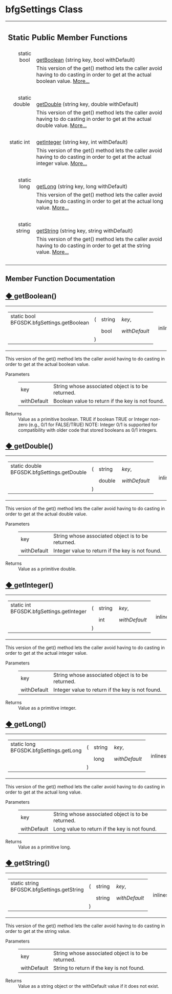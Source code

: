 # bfgSettings Class 

<div class="contents"><table class="memberdecls"><tr class="heading"><td colspan="2"><h2 class="groupheader"><a id="pub-static-methods" name="pub-static-methods"></a> Static Public Member Functions</h2></td></tr><tr class="memitem:a8effa41a50d9836de84f01b562d4c4c8"><td class="memItemLeft" align="right" valign="top">static bool&#160;</td><td class="memItemRight" valign="bottom"><a class="el" href="class_b_f_g_s_d_k_1_1bfg_settings.html#a8effa41a50d9836de84f01b562d4c4c8">getBoolean</a> (string key, bool withDefault)</td></tr><tr class="memdesc:a8effa41a50d9836de84f01b562d4c4c8"><td class="mdescLeft">&#160;</td><td class="mdescRight">This version of the get() method lets the caller avoid having to do casting in order to get at the actual boolean value.  <a href="class_b_f_g_s_d_k_1_1bfg_settings.html#a8effa41a50d9836de84f01b562d4c4c8">More...</a><br /></td></tr><tr class="separator:a8effa41a50d9836de84f01b562d4c4c8"><td class="memSeparator" colspan="2">&#160;</td></tr><tr class="memitem:aa832915ac16f6088788e18854a9679ed"><td class="memItemLeft" align="right" valign="top">static double&#160;</td><td class="memItemRight" valign="bottom"><a class="el" href="class_b_f_g_s_d_k_1_1bfg_settings.html#aa832915ac16f6088788e18854a9679ed">getDouble</a> (string key, double withDefault)</td></tr><tr class="memdesc:aa832915ac16f6088788e18854a9679ed"><td class="mdescLeft">&#160;</td><td class="mdescRight">This version of the get() method lets the caller avoid having to do casting in order to get at the actual double value.  <a href="class_b_f_g_s_d_k_1_1bfg_settings.html#aa832915ac16f6088788e18854a9679ed">More...</a><br /></td></tr><tr class="separator:aa832915ac16f6088788e18854a9679ed"><td class="memSeparator" colspan="2">&#160;</td></tr><tr class="memitem:a38a10e20e7108013895c53c0f611f044"><td class="memItemLeft" align="right" valign="top">static int&#160;</td><td class="memItemRight" valign="bottom"><a class="el" href="class_b_f_g_s_d_k_1_1bfg_settings.html#a38a10e20e7108013895c53c0f611f044">getInteger</a> (string key, int withDefault)</td></tr><tr class="memdesc:a38a10e20e7108013895c53c0f611f044"><td class="mdescLeft">&#160;</td><td class="mdescRight">This version of the get() method lets the caller avoid having to do casting in order to get at the actual integer value.  <a href="class_b_f_g_s_d_k_1_1bfg_settings.html#a38a10e20e7108013895c53c0f611f044">More...</a><br /></td></tr><tr class="separator:a38a10e20e7108013895c53c0f611f044"><td class="memSeparator" colspan="2">&#160;</td></tr><tr class="memitem:a00839a5723a02d8c51f7a84f312a3c63"><td class="memItemLeft" align="right" valign="top">static long&#160;</td><td class="memItemRight" valign="bottom"><a class="el" href="class_b_f_g_s_d_k_1_1bfg_settings.html#a00839a5723a02d8c51f7a84f312a3c63">getLong</a> (string key, long withDefault)</td></tr><tr class="memdesc:a00839a5723a02d8c51f7a84f312a3c63"><td class="mdescLeft">&#160;</td><td class="mdescRight">This version of the get() method lets the caller avoid having to do casting in order to get at the actual long value.  <a href="class_b_f_g_s_d_k_1_1bfg_settings.html#a00839a5723a02d8c51f7a84f312a3c63">More...</a><br /></td></tr><tr class="separator:a00839a5723a02d8c51f7a84f312a3c63"><td class="memSeparator" colspan="2">&#160;</td></tr><tr class="memitem:a4b411dd9da4ed49833192fa900acf019"><td class="memItemLeft" align="right" valign="top">static string&#160;</td><td class="memItemRight" valign="bottom"><a class="el" href="class_b_f_g_s_d_k_1_1bfg_settings.html#a4b411dd9da4ed49833192fa900acf019">getString</a> (string key, string withDefault)</td></tr><tr class="memdesc:a4b411dd9da4ed49833192fa900acf019"><td class="mdescLeft">&#160;</td><td class="mdescRight">This version of the get() method lets the caller avoid having to do casting in order to get at the string value.  <a href="class_b_f_g_s_d_k_1_1bfg_settings.html#a4b411dd9da4ed49833192fa900acf019">More...</a><br /></td></tr><tr class="separator:a4b411dd9da4ed49833192fa900acf019"><td class="memSeparator" colspan="2">&#160;</td></tr></table><h2 class="groupheader">Member Function Documentation</h2><a id="a8effa41a50d9836de84f01b562d4c4c8" name="a8effa41a50d9836de84f01b562d4c4c8"></a><h2 class="memtitle"><span class="permalink"><a href="#a8effa41a50d9836de84f01b562d4c4c8">&#9670;&nbsp;</a></span>getBoolean()</h2><div class="memitem"><div class="memproto"><table class="mlabels"><tr><td class="mlabels-left"><table class="memname"><tr><td class="memname">static bool BFGSDK.bfgSettings.getBoolean </td><td>(</td><td class="paramtype">string&#160;</td><td class="paramname"><em>key</em>, </td></tr><tr><td class="paramkey"></td><td></td><td class="paramtype">bool&#160;</td><td class="paramname"><em>withDefault</em>&#160;</td></tr><tr><td></td><td>)</td><td></td><td></td></tr></table></td><td class="mlabels-right"><span class="mlabels"><span class="mlabel">inline</span><span class="mlabel">static</span></span></td></tr></table></div><div class="memdoc">This version of the get() method lets the caller avoid having to do casting in order to get at the actual boolean value. <dl class="params"><dt>Parameters</dt><dd><table class="params"><tr><td class="paramname">key</td><td>String whose associated object is to be returned.</td></tr><tr><td class="paramname">withDefault</td><td>Boolean value to return if the key is not found.</td></tr></table></dd></dl><dl class="section return"><dt>Returns</dt><dd>Value as a primitive boolean. TRUE if boolean TRUE or Integer non-zero (e.g., 0/1 for FALSE/TRUE) NOTE: Integer 0/1 is supported for compatibility with older code that stored booleans as 0/1 integers. </dd></dl></div></div><a id="aa832915ac16f6088788e18854a9679ed" name="aa832915ac16f6088788e18854a9679ed"></a><h2 class="memtitle"><span class="permalink"><a href="#aa832915ac16f6088788e18854a9679ed">&#9670;&nbsp;</a></span>getDouble()</h2><div class="memitem"><div class="memproto"><table class="mlabels"><tr><td class="mlabels-left"><table class="memname"><tr><td class="memname">static double BFGSDK.bfgSettings.getDouble </td><td>(</td><td class="paramtype">string&#160;</td><td class="paramname"><em>key</em>, </td></tr><tr><td class="paramkey"></td><td></td><td class="paramtype">double&#160;</td><td class="paramname"><em>withDefault</em>&#160;</td></tr><tr><td></td><td>)</td><td></td><td></td></tr></table></td><td class="mlabels-right"><span class="mlabels"><span class="mlabel">inline</span><span class="mlabel">static</span></span></td></tr></table></div><div class="memdoc">This version of the get() method lets the caller avoid having to do casting in order to get at the actual double value. <dl class="params"><dt>Parameters</dt><dd><table class="params"><tr><td class="paramname">key</td><td>String whose associated object is to be returned.</td></tr><tr><td class="paramname">withDefault</td><td>Integer value to return if the key is not found.</td></tr></table></dd></dl><dl class="section return"><dt>Returns</dt><dd>Value as a primitive double.</dd></dl></div></div><a id="a38a10e20e7108013895c53c0f611f044" name="a38a10e20e7108013895c53c0f611f044"></a><h2 class="memtitle"><span class="permalink"><a href="#a38a10e20e7108013895c53c0f611f044">&#9670;&nbsp;</a></span>getInteger()</h2><div class="memitem"><div class="memproto"><table class="mlabels"><tr><td class="mlabels-left"><table class="memname"><tr><td class="memname">static int BFGSDK.bfgSettings.getInteger </td><td>(</td><td class="paramtype">string&#160;</td><td class="paramname"><em>key</em>, </td></tr><tr><td class="paramkey"></td><td></td><td class="paramtype">int&#160;</td><td class="paramname"><em>withDefault</em>&#160;</td></tr><tr><td></td><td>)</td><td></td><td></td></tr></table></td><td class="mlabels-right"><span class="mlabels"><span class="mlabel">inline</span><span class="mlabel">static</span></span></td></tr></table></div><div class="memdoc">This version of the get() method lets the caller avoid having to do casting in order to get at the actual integer value. <dl class="params"><dt>Parameters</dt><dd><table class="params"><tr><td class="paramname">key</td><td>String whose associated object is to be returned.</td></tr><tr><td class="paramname">withDefault</td><td>Integer value to return if the key is not found.</td></tr></table></dd></dl><dl class="section return"><dt>Returns</dt><dd>Value as a primitive integer.</dd></dl></div></div><a id="a00839a5723a02d8c51f7a84f312a3c63" name="a00839a5723a02d8c51f7a84f312a3c63"></a><h2 class="memtitle"><span class="permalink"><a href="#a00839a5723a02d8c51f7a84f312a3c63">&#9670;&nbsp;</a></span>getLong()</h2><div class="memitem"><div class="memproto"><table class="mlabels"><tr><td class="mlabels-left"><table class="memname"><tr><td class="memname">static long BFGSDK.bfgSettings.getLong </td><td>(</td><td class="paramtype">string&#160;</td><td class="paramname"><em>key</em>, </td></tr><tr><td class="paramkey"></td><td></td><td class="paramtype">long&#160;</td><td class="paramname"><em>withDefault</em>&#160;</td></tr><tr><td></td><td>)</td><td></td><td></td></tr></table></td><td class="mlabels-right"><span class="mlabels"><span class="mlabel">inline</span><span class="mlabel">static</span></span></td></tr></table></div><div class="memdoc">This version of the get() method lets the caller avoid having to do casting in order to get at the actual long value. <dl class="params"><dt>Parameters</dt><dd><table class="params"><tr><td class="paramname">key</td><td>String whose associated object is to be returned.</td></tr><tr><td class="paramname">withDefault</td><td>Long value to return if the key is not found.</td></tr></table></dd></dl><dl class="section return"><dt>Returns</dt><dd>Value as a primitive long.</dd></dl></div></div><a id="a4b411dd9da4ed49833192fa900acf019" name="a4b411dd9da4ed49833192fa900acf019"></a><h2 class="memtitle"><span class="permalink"><a href="#a4b411dd9da4ed49833192fa900acf019">&#9670;&nbsp;</a></span>getString()</h2><div class="memitem"><div class="memproto"><table class="mlabels"><tr><td class="mlabels-left"><table class="memname"><tr><td class="memname">static string BFGSDK.bfgSettings.getString </td><td>(</td><td class="paramtype">string&#160;</td><td class="paramname"><em>key</em>, </td></tr><tr><td class="paramkey"></td><td></td><td class="paramtype">string&#160;</td><td class="paramname"><em>withDefault</em>&#160;</td></tr><tr><td></td><td>)</td><td></td><td></td></tr></table></td><td class="mlabels-right"><span class="mlabels"><span class="mlabel">inline</span><span class="mlabel">static</span></span></td></tr></table></div><div class="memdoc">This version of the get() method lets the caller avoid having to do casting in order to get at the string value. <dl class="params"><dt>Parameters</dt><dd><table class="params"><tr><td class="paramname">key</td><td>String whose associated object is to be returned.</td></tr><tr><td class="paramname">withDefault</td><td>String to return if the key is not found.</td></tr></table></dd></dl><dl class="section return"><dt>Returns</dt><dd>Value as a string object or the withDefault value if it does not exist.</dd></dl></div></div></div> 
